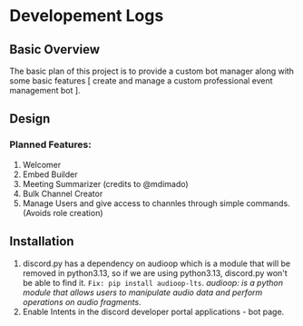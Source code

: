 # Developement Logs 
## Basic Overview
The basic plan of this project is to provide a custom bot manager along with some basic features [ create and manage a custom professional event management bot ].
## Design
### Planned Features:
1. Welcomer
2. Embed Builder
3. Meeting Summarizer (credits to @mdimado)
4. Bulk Channel Creator
5. Manage Users and give access to channles through simple commands. (Avoids role creation)
## Installation
1. discord.py has a dependency on audioop which is a module that will be removed in python3.13, so if we are using python3.13, discord.py won't be able to find it.
`Fix: pip install audioop-lts`. *audioop: is a python module that allows users to manipulate audio data and perform operations on audio fragments.*
2. Enable Intents in the discord developer portal applications - bot page.
